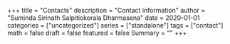 +++
title = "Contacts"
description = "Contact information"
author = "Suminda Sirinath Salpitiokorala Dharmasena"
date = 2020-01-01
categories = ["uncategorized"]
series = ["standalone"]
tags = ["contact"]
math = false
draft = false
featured = false
Summary = ""
+++
